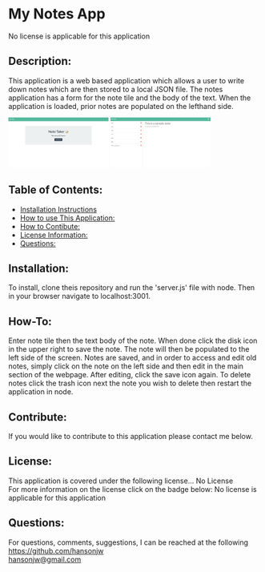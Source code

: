 # My Notes App  
  No license is applicable for this application

  ## Description:  
  This application is a web based application which allows a user to write down notes which are then stored to a local JSON file.  The notes application has a form for the note tile and the body of the text.  When the application is loaded, prior notes are populated on the lefthand side.

  <img src="./Develop/lib/Main-Screen.png" alt="main screen" width="200" height="100">
  <img src="./Develop/lib/Note-Screen.png" alt="note screen" width="200" height="100">

  ## Table of Contents:
  * [Installation Instructions](#Installation:)
  * [How to use This Application:](#How-To:)
  * [How to Contibute:](#Contibute:)
  * [License Information:](#License:)
  * [Questions:](#Questions:)
  
  <a name="Installation:"></a>
  ## Installation:  
  To install, clone theis repository and run the 'server.js' file with node.  Then in your browser navigate to localhost:3001.
  
  <a name="How-To:"></a>
  ## How-To:  
  Enter note tile then the text body of the note.  When done click the disk icon in the upper right to save the note.  The note will then be populated to the left side of the screen.  Notes are saved, and in order to access and edit old notes, simply click on the note on the left side and then edit in the main section of the webpage.  After editing, click the save icon again.  To delete notes click the trash icon next the note you wish to delete then restart the application in node.

  <a name="Contribute:"></a>
  ## Contribute:  
  If you would like to contribute to this application please contact me below.

  <a name="License:"></a>
  ## License:  
  This application is covered under the following license...
  No License  
  For more information on the license click on the badge below:
  No license is applicable for this application
  
  <a name="Questions:"></a>
  ## Questions:  
  For questions, comments, suggestions, I can be reached at the following  
  https://github.com/hansonjw  
  hansonjw@gmail.com
